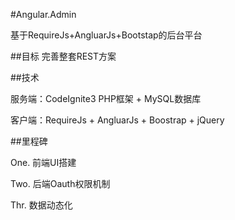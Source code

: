 #Angular.Admin

基于RequireJs+AngluarJs+Bootstap的后台平台

##目标
完善整套REST方案

##技术

服务端：CodeIgnite3 PHP框架 + MySQL数据库

客户端：RequireJs + AngluarJs + Boostrap + jQuery

##里程碑

One. 前端UI搭建

Two. 后端Oauth权限机制

Thr. 数据动态化 